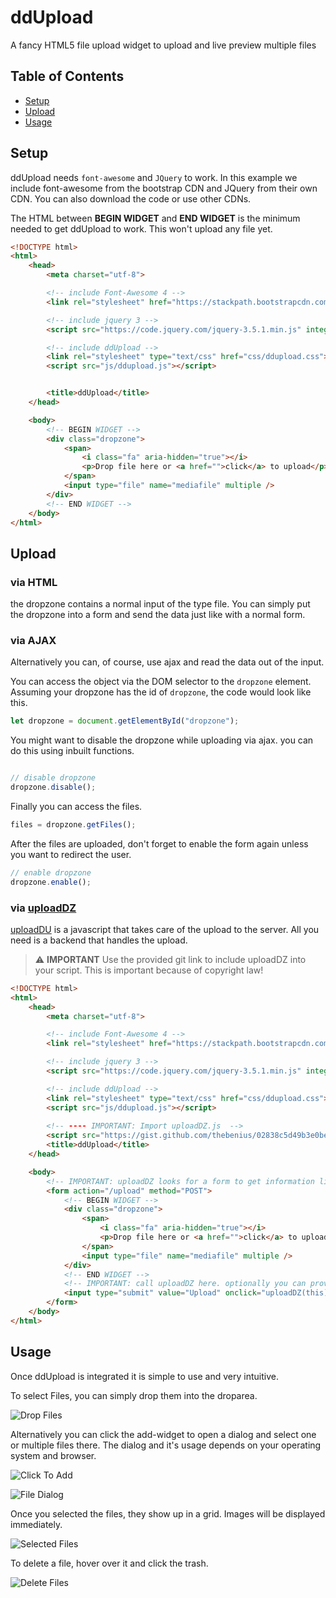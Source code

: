 # ddUpload
A fancy HTML5 file upload widget to upload and live preview multiple files

## Table of Contents
 - [Setup](#setup)
 - [Upload](#upload)
 - [Usage](#usage)

## Setup

ddUpload needs `font-awesome` and `JQuery` to work. In this example we include font-awesome from the bootstrap CDN and JQuery from their own CDN. You can also download the code or use other CDNs.

The HTML between **BEGIN WIDGET** and **END WIDGET** is the minimum needed to get ddUpload to work. This won't upload any file yet.

```html
<!DOCTYPE html>
<html>
    <head>
        <meta charset="utf-8">

        <!-- include Font-Awesome 4 -->
        <link rel="stylesheet" href="https://stackpath.bootstrapcdn.com/font-awesome/4.7.0/css/font-awesome.min.css" integrity="sha384-wvfXpqpZZVQGK6TAh5PVlGOfQNHSoD2xbE+QkPxCAFlNEevoEH3Sl0sibVcOQVnN" crossorigin="anonymous">

        <!-- include jquery 3 -->
        <script src="https://code.jquery.com/jquery-3.5.1.min.js" integrity="sha256-9/aliU8dGd2tb6OSsuzixeV4y/faTqgFtohetphbbj0=" crossorigin="anonymous"></script>

        <!-- include ddUpload -->
        <link rel="stylesheet" type="text/css" href="css/ddupload.css">
        <script src="js/ddupload.js"></script>


        <title>ddUpload</title>
    </head>

    <body>
        <!-- BEGIN WIDGET -->
        <div class="dropzone">
            <span>
                <i class="fa" aria-hidden="true"></i>
                <p>Drop file here or <a href="">click</a> to upload</p>
            </span>
            <input type="file" name="mediafile" multiple />
        </div>
        <!-- END WIDGET -->
    </body>
</html>
```

## Upload

### via HTML

the dropzone contains a normal input of the type file. You can simply put the dropzone into a form and send the data just like with a normal form.

### via AJAX

Alternatively you can, of course, use ajax and read the data out of the input.

You can access the object via the DOM selector to the `dropzone` element. Assuming your dropzone has the id of `dropzone`, the code would look like this.
```javascript
let dropzone = document.getElementById("dropzone");
```
You might want to disable the dropzone while uploading via ajax. you can do this using inbuilt functions.
```javascript

// disable dropzone
dropzone.disable();
```
Finally you can access the files.
```javascript
files = dropzone.getFiles();
```
After the files are uploaded, don't forget to enable the form again unless you want to redirect the user.
```javascript
// enable dropzone
dropzone.enable();
```

### via [uploadDZ](https://gist.github.com/thebenius/02838c5d49b3e0be451c67cb1f1a24ec)
[uploadDU](https://gist.github.com/thebenius/02838c5d49b3e0be451c67cb1f1a24ec) is a javascript that takes care of the upload to the server. All you need is a backend that handles the upload.

 > :warning: **IMPORTANT** Use the provided git link to include uploadDZ into your script. This is important because of copyright law!

```html
<!DOCTYPE html>
<html>
    <head>
        <meta charset="utf-8">

        <!-- include Font-Awesome 4 -->
        <link rel="stylesheet" href="https://stackpath.bootstrapcdn.com/font-awesome/4.7.0/css/font-awesome.min.css" integrity="sha384-wvfXpqpZZVQGK6TAh5PVlGOfQNHSoD2xbE+QkPxCAFlNEevoEH3Sl0sibVcOQVnN" crossorigin="anonymous">

        <!-- include jquery 3 -->
        <script src="https://code.jquery.com/jquery-3.5.1.min.js" integrity="sha256-9/aliU8dGd2tb6OSsuzixeV4y/faTqgFtohetphbbj0=" crossorigin="anonymous"></script>

        <!-- include ddUpload -->
        <link rel="stylesheet" type="text/css" href="css/ddupload.css">
        <script src="js/ddupload.js"></script>
     
        <!-- ---- IMPORTANT: Import uploadDZ.js  -->
        <script src="https://gist.github.com/thebenius/02838c5d49b3e0be451c67cb1f1a24ec.js"></script> 
        <title>ddUpload</title>
    </head>

    <body>
        <!-- IMPORTANT: uploadDZ looks for a form to get information like the destination and form data. -->
        <form action="/upload" method="POST"> 
            <!-- BEGIN WIDGET -->
            <div class="dropzone">
                <span>
                    <i class="fa" aria-hidden="true"></i>
                    <p>Drop file here or <a href="">click</a> to upload</p>
                </span>
                <input type="file" name="mediafile" multiple />
            </div>
            <!-- END WIDGET -->
            <!-- IMPORTANT: call uploadDZ here. optionally you can provide the functions onSuccess, onError, onProgress -->
            <input type="submit" value="Upload" onclick="uploadDZ(this)" /> 
        </form>
    </body>
</html>
```


## Usage

Once ddUpload is integrated it is simple to use and very intuitive.

To select Files, you can simply drop them into the droparea.

![Drop Files](https://github.com/thebenius/ddUpload/blob/master/screenshots/drop.png)

Alternatively you can click the add-widget to open a dialog and select one or multiple files there. The dialog and it's usage depends on your operating system and browser.

![Click To Add](https://github.com/thebenius/ddUpload/blob/master/screenshots/add.png)

![File Dialog](https://github.com/thebenius/ddUpload/blob/master/screenshots/dialog.png)

Once you selected the files, they show up in a grid. Images will be displayed immediately.

![Selected Files](https://github.com/thebenius/ddUpload/blob/master/screenshots/uploaded.png)

To delete a file, hover over it and click the trash.

![Delete Files](https://github.com/thebenius/ddUpload/blob/master/screenshots/delete.png)

